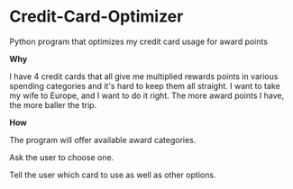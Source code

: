 # Credit-Card-Optimizer
Python program that optimizes my credit card usage for award points



**Why**

I have 4 credit cards that all give me multiplied rewards points in various spending categories and it's hard to keep them all straight. I want to take my wife to Europe, and I want to do it right. The more award points I have, the more baller the trip.

**How**

The program will offer available award categories. 

Ask the user to choose one. 

Tell the user which card to use as well as other options.  

